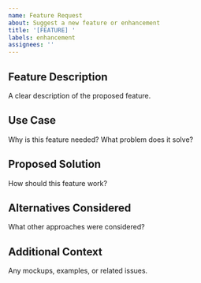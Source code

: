```yaml
---
name: Feature Request
about: Suggest a new feature or enhancement
title: '[FEATURE] '
labels: enhancement
assignees: ''
---
```


## Feature Description

A clear description of the proposed feature.

## Use Case

Why is this feature needed? What problem does it solve?

## Proposed Solution

How should this feature work?

## Alternatives Considered

What other approaches were considered?

## Additional Context

Any mockups, examples, or related issues.
